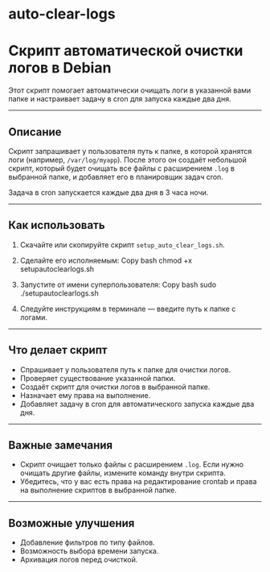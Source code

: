 # auto-clear-logs

# Скрипт автоматической очистки логов в Debian

Этот скрипт помогает автоматически очищать логи в указанной вами папке и настраивает задачу в cron для запуска каждые два дня.

---

## Описание

Скрипт запрашивает у пользователя путь к папке, в которой хранятся логи (например, `/var/log/myapp`). После этого он создаёт небольшой скрипт, который будет очищать все файлы с расширением `.log` в выбранной папке, и добавляет его в планировщик задач cron.

Задача в cron запускается каждые два дня в 3 часа ночи.

---

## Как использовать

1. Скачайте или скопируйте скрипт `setup_auto_clear_logs.sh`.
2. Сделайте его исполняемым:
Copy
bash
chmod +x setupautoclearlogs.sh

3. Запустите от имени суперпользователя:
Copy
bash
sudo ./setupautoclearlogs.sh

4. Следуйте инструкциям в терминале — введите путь к папке с логами.

---

## Что делает скрипт

- Спрашивает у пользователя путь к папке для очистки логов.
- Проверяет существование указанной папки.
- Создаёт скрипт для очистки логов в выбранной папке.
- Назначает ему права на выполнение.
- Добавляет задачу в cron для автоматического запуска каждые два дня.

---

## Важные замечания

- Скрипт очищает только файлы с расширением `.log`. Если нужно очищать другие файлы, измените команду внутри скрипта.
- Убедитесь, что у вас есть права на редактирование crontab и права на выполнение скриптов в выбранной папке.

---

## Возможные улучшения

- Добавление фильтров по типу файлов.
- Возможность выбора времени запуска.
- Архивация логов перед очисткой.
